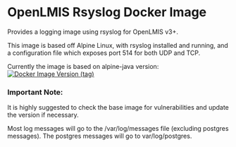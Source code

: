 # OpenLMIS Rsyslog Docker Image

Provides a logging image using rsyslog for OpenLMIS v3+.

This image is based off Alpine Linux, with rsyslog installed and running, and a 
configuration file which exposes port 514 for both UDP and TCP. 

Currently the image is based on alpine-java version:  
[![Docker Image Version (tag)](https://img.shields.io/docker/v/_/alpine/3.13)](https://hub.docker.com/layers/library/alpine/3.13/images/sha256-16fd981ddc557fd3b38209d15e7ee8e3e6d9d4d579655e8e47243e2c8525b503?context=explore)
### Important Note:
It is highly suggested to check the base image for vulnerabilities and update the version if necessary.

Most log messages will go to the /var/log/messages file (excluding postgres messages). 
The postgres messages will go to var/log/postgres.

